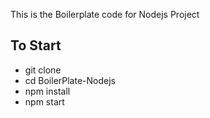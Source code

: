 This is the Boilerplate code for Nodejs Project

## To Start 
* git clone 
* cd BoilerPlate-Nodejs
* npm install 
* npm start 
